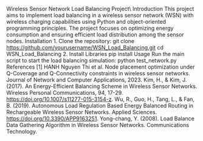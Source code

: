 Wireless Sensor Network Load Balancing Project\\
Introduction
    This project aims to implement load balancing in a wireless sensor network (WSN) with wireless charging capabilities using Python and object-oriented programming principles. The project focuses on optimizing energy consumption and ensuring efficient load distribution among the sensor nodes.
Installation
    1. Clone the repository:
        git clone https://github.com/yourusername/WSN_Load_Balancing.git
        cd WSN_Load_Balancing
    2. Install Libraries
        pip install
Usage 
    Run the main script to start the load balancing simulation:
        python test_network.py
References
    [1] HANH Nguyen Thi et al. Node placement optimization under Q-Coverage and Q-Connectivity constraints in wireless sensor networks. Journal of Network and Computer Applications, 2023.
    Kim, H., & Kim, J. (2017). An Energy-Efficient Balancing Scheme in Wireless Sensor Networks. Wireless Personal Communications, 94, 17-29. https://doi.org/10.1007/s11277-015-3154-z.
    Wu, R., Guo, H., Tang, L., & Fan, B. (2019). Autonomous Load Regulation Based Energy Balanced Routing in Rechargeable Wireless Sensor Networks. Applied Sciences. https://doi.org/10.3390/APP9163251.
    Yong-chang, Y. (2008). Load Balance Data Gathering Algorithm in Wireless Sensor Networks. Communications Technology.